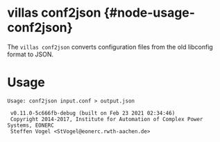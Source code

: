 # villas conf2json {#node-usage-conf2json}

The `villas conf2json` converts configuration files from the old libconfig format to JSON.

# Usage

``` url="generated/node/usage/villas-conf2json.txt" title="generated/node/usage/villas-conf2json.txt"
Usage: conf2json input.conf > output.json

 v0.11.0-5c666fb-debug (built on Feb 23 2021 02:34:46)
 Copyright 2014-2017, Institute for Automation of Complex Power Systems, EONERC
 Steffen Vogel <StVogel@eonerc.rwth-aachen.de>
```
